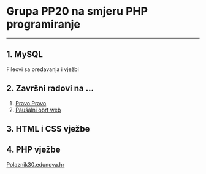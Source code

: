 <h1>Grupa PP20 na smjeru PHP programiranje</h1>
<hr>
<h2>1. MySQL</h2>
<p>Fileovi sa predavanja i vježbi</p>

<h2>2. Završni radovi na ...</h2>
<ol>
  <li><a href="https://www.delaga.hr" target="_blank">Pravo Pravo</a>  <br></li>
  <li><a href="https://pp20.delaga.hr" target="_blank">Paušalni obrt web </a></li>
</ol>
<h2>3. HTML i CSS vježbe</h2>
<h2>4. PHP vježbe</h2>
	<a href="https://polaznik30.edunova.hr" target="_blank">Polaznik30.edunova.hr</a>
